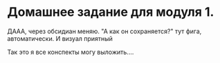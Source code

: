 # Домашнее задание для модуля 1.
ДААА, через обсидиан меняю. 
"А как он сохраняется?"
тут
фига, автоматически. И визуал приятный

Так это я все конспекты могу выложить....